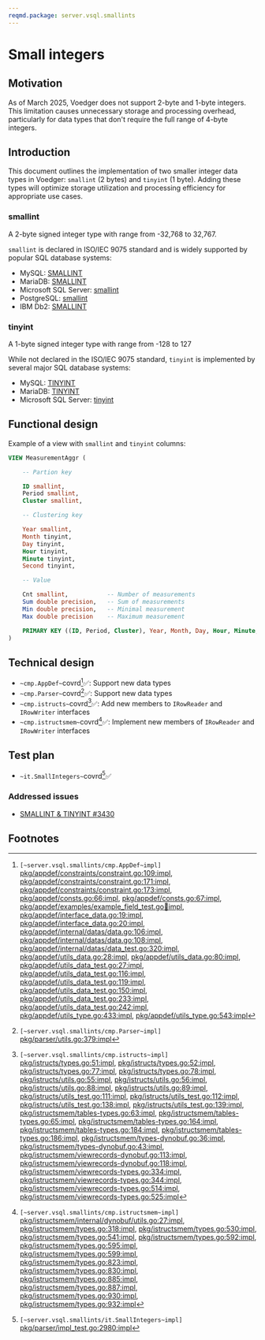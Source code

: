 ```yaml
---
reqmd.package: server.vsql.smallints
---
```


# Small integers

## Motivation

As of March 2025, Voedger does not support 2-byte and 1-byte integers. This limitation causes unnecessary storage and processing overhead, particularly for data types that don't require the full range of 4-byte integers.

## Introduction

This document outlines the implementation of two smaller integer data types in Voedger: `smallint` (2 bytes) and `tinyint` (1 byte). Adding these types will optimize storage utilization and processing efficiency for appropriate use cases.

### smallint

A 2-byte signed integer type with range from -32,768 to 32,767.

`smallint` is declared in ISO/IEC 9075 standard and is widely supported by popular SQL database systems:

- MySQL: [SMALLINT](https://dev.mysql.com/doc/refman/8.4/en/integer-types.html)
- MariaDB: [SMALLINT](https://mariadb.com/kb/en/smallint/)
- Microsoft SQL Server: [smallint](https://learn.microsoft.com/en-us/sql/t-sql/data-types/int-bigint-smallint-and-tinyint-transact-sql?view=sql-server-ver16)
- PostgreSQL: [smallint](https://www.postgresql.org/docs/current/datatype-numeric.html)
- IBM Db2: [SMALLINT](https://www.ibm.com/docs/en/db2/11.5?topic=list-numbers)

### tinyint

A 1-byte signed integer type with range from -128 to 127

While not declared in the ISO/IEC 9075 standard, `tinyint` is implemented by several major SQL database systems:

- MySQL: [TINYINT](https://dev.mysql.com/doc/refman/8.4/en/integer-types.html)
- MariaDB: [TINYINT](https://mariadb.com/kb/en/tinyint/)
- Microsoft SQL Server: [tinyint](https://learn.microsoft.com/en-us/sql/t-sql/data-types/int-bigint-smallint-and-tinyint-transact-sql?view=sql-server-ver16)

## Functional design

Example of a view with `smallint` and `tinyint` columns:

```sql
VIEW MeasurementAggr (

    -- Partion key

    ID smallint,
    Period smallint,
    Cluster smallint,

    -- Clustering key

    Year smallint,
    Month tinyint,
    Day tinyint,
    Hour tinyint,
    Minute tinyint,
    Second tinyint,

    -- Value

    Cnt smallint,           -- Number of measurements
    Sum double precision,   -- Sum of measurements
    Min double precision,   -- Minimal measurement
    Max double precision    -- Maximum measurement

    PRIMARY KEY ((ID, Period, Cluster), Year, Month, Day, Hour, Minute, Second)
)
```

## Technical design

- `~cmp.AppDef~`covrd[^1]✅: Support new data types
- `~cmp.Parser~`covrd[^2]✅: Support new data types
- `~cmp.istructs~`covrd[^3]✅: Add new members to `IRowReader` and `IRowWriter` interfaces
- `~cmp.istructsmem~`covrd[^4]✅: Implement new members of `IRowReader` and `IRowWriter` interfaces

## Test plan

- `~it.SmallIntegers~`covrd[^5]✅

### Addressed issues

- [SMALLINT & TINYINT #3430](https://github.com/voedger/voedger/issues/3430)

## Footnotes

[^1]: `[~server.vsql.smallints/cmp.AppDef~impl]` [pkg/appdef/constraints/constraint.go:109:impl](https://github.com/voedger/voedger/blob/main/pkg/appdef/constraints/constraint.go#L109), [pkg/appdef/constraints/constraint.go:171:impl](https://github.com/voedger/voedger/blob/main/pkg/appdef/constraints/constraint.go#L171), [pkg/appdef/constraints/constraint.go:173:impl](https://github.com/voedger/voedger/blob/main/pkg/appdef/constraints/constraint.go#L173), [pkg/appdef/consts.go:66:impl](https://github.com/voedger/voedger/blob/main/pkg/appdef/consts.go#L66), [pkg/appdef/consts.go:67:impl](https://github.com/voedger/voedger/blob/main/pkg/appdef/consts.go#L67), [pkg/appdef/examples/example_field_test.go:100:impl](https://github.com/voedger/voedger/blob/main/pkg/appdef/examples/example_field_test.go#L100), [pkg/appdef/interface_data.go:19:impl](https://github.com/voedger/voedger/blob/main/pkg/appdef/interface_data.go#L19), [pkg/appdef/interface_data.go:20:impl](https://github.com/voedger/voedger/blob/main/pkg/appdef/interface_data.go#L20), [pkg/appdef/internal/datas/data.go:106:impl](https://github.com/voedger/voedger/blob/main/pkg/appdef/internal/datas/data.go#L106), [pkg/appdef/internal/datas/data.go:108:impl](https://github.com/voedger/voedger/blob/main/pkg/appdef/internal/datas/data.go#L108), [pkg/appdef/internal/datas/data_test.go:320:impl](https://github.com/voedger/voedger/blob/main/pkg/appdef/internal/datas/data_test.go#L320), [pkg/appdef/utils_data.go:28:impl](https://github.com/voedger/voedger/blob/main/pkg/appdef/utils_data.go#L28), [pkg/appdef/utils_data.go:80:impl](https://github.com/voedger/voedger/blob/main/pkg/appdef/utils_data.go#L80), [pkg/appdef/utils_data_test.go:27:impl](https://github.com/voedger/voedger/blob/main/pkg/appdef/utils_data_test.go#L27), [pkg/appdef/utils_data_test.go:116:impl](https://github.com/voedger/voedger/blob/main/pkg/appdef/utils_data_test.go#L116), [pkg/appdef/utils_data_test.go:119:impl](https://github.com/voedger/voedger/blob/main/pkg/appdef/utils_data_test.go#L119), [pkg/appdef/utils_data_test.go:150:impl](https://github.com/voedger/voedger/blob/main/pkg/appdef/utils_data_test.go#L150), [pkg/appdef/utils_data_test.go:233:impl](https://github.com/voedger/voedger/blob/main/pkg/appdef/utils_data_test.go#L233), [pkg/appdef/utils_data_test.go:242:impl](https://github.com/voedger/voedger/blob/main/pkg/appdef/utils_data_test.go#L242), [pkg/appdef/utils_type.go:433:impl](https://github.com/voedger/voedger/blob/main/pkg/appdef/utils_type.go#L433), [pkg/appdef/utils_type.go:543:impl](https://github.com/voedger/voedger/blob/main/pkg/appdef/utils_type.go#L543)
[^2]: `[~server.vsql.smallints/cmp.Parser~impl]` [pkg/parser/utils.go:379:impl](https://github.com/voedger/voedger/blob/main/pkg/parser/utils.go#L379)
[^3]: `[~server.vsql.smallints/cmp.istructs~impl]` [pkg/istructs/types.go:51:impl](https://github.com/voedger/voedger/blob/main/pkg/istructs/types.go#L51), [pkg/istructs/types.go:52:impl](https://github.com/voedger/voedger/blob/main/pkg/istructs/types.go#L52), [pkg/istructs/types.go:77:impl](https://github.com/voedger/voedger/blob/main/pkg/istructs/types.go#L77), [pkg/istructs/types.go:78:impl](https://github.com/voedger/voedger/blob/main/pkg/istructs/types.go#L78), [pkg/istructs/utils.go:55:impl](https://github.com/voedger/voedger/blob/main/pkg/istructs/utils.go#L55), [pkg/istructs/utils.go:56:impl](https://github.com/voedger/voedger/blob/main/pkg/istructs/utils.go#L56), [pkg/istructs/utils.go:88:impl](https://github.com/voedger/voedger/blob/main/pkg/istructs/utils.go#L88), [pkg/istructs/utils.go:89:impl](https://github.com/voedger/voedger/blob/main/pkg/istructs/utils.go#L89), [pkg/istructs/utils_test.go:111:impl](https://github.com/voedger/voedger/blob/main/pkg/istructs/utils_test.go#L111), [pkg/istructs/utils_test.go:112:impl](https://github.com/voedger/voedger/blob/main/pkg/istructs/utils_test.go#L112), [pkg/istructs/utils_test.go:138:impl](https://github.com/voedger/voedger/blob/main/pkg/istructs/utils_test.go#L138), [pkg/istructs/utils_test.go:139:impl](https://github.com/voedger/voedger/blob/main/pkg/istructs/utils_test.go#L139), [pkg/istructsmem/tables-types.go:63:impl](https://github.com/voedger/voedger/blob/main/pkg/istructsmem/tables-types.go#L63), [pkg/istructsmem/tables-types.go:65:impl](https://github.com/voedger/voedger/blob/main/pkg/istructsmem/tables-types.go#L65), [pkg/istructsmem/tables-types.go:164:impl](https://github.com/voedger/voedger/blob/main/pkg/istructsmem/tables-types.go#L164), [pkg/istructsmem/tables-types.go:184:impl](https://github.com/voedger/voedger/blob/main/pkg/istructsmem/tables-types.go#L184), [pkg/istructsmem/tables-types.go:186:impl](https://github.com/voedger/voedger/blob/main/pkg/istructsmem/tables-types.go#L186), [pkg/istructsmem/types-dynobuf.go:36:impl](https://github.com/voedger/voedger/blob/main/pkg/istructsmem/types-dynobuf.go#L36), [pkg/istructsmem/types-dynobuf.go:43:impl](https://github.com/voedger/voedger/blob/main/pkg/istructsmem/types-dynobuf.go#L43), [pkg/istructsmem/viewrecords-dynobuf.go:113:impl](https://github.com/voedger/voedger/blob/main/pkg/istructsmem/viewrecords-dynobuf.go#L113), [pkg/istructsmem/viewrecords-dynobuf.go:118:impl](https://github.com/voedger/voedger/blob/main/pkg/istructsmem/viewrecords-dynobuf.go#L118), [pkg/istructsmem/viewrecords-types.go:334:impl](https://github.com/voedger/voedger/blob/main/pkg/istructsmem/viewrecords-types.go#L334), [pkg/istructsmem/viewrecords-types.go:344:impl](https://github.com/voedger/voedger/blob/main/pkg/istructsmem/viewrecords-types.go#L344), [pkg/istructsmem/viewrecords-types.go:514:impl](https://github.com/voedger/voedger/blob/main/pkg/istructsmem/viewrecords-types.go#L514), [pkg/istructsmem/viewrecords-types.go:525:impl](https://github.com/voedger/voedger/blob/main/pkg/istructsmem/viewrecords-types.go#L525)
[^4]: `[~server.vsql.smallints/cmp.istructsmem~impl]` [pkg/istructsmem/internal/dynobuf/utils.go:27:impl](https://github.com/voedger/voedger/blob/main/pkg/istructsmem/internal/dynobuf/utils.go#L27), [pkg/istructsmem/types.go:318:impl](https://github.com/voedger/voedger/blob/main/pkg/istructsmem/types.go#L318), [pkg/istructsmem/types.go:530:impl](https://github.com/voedger/voedger/blob/main/pkg/istructsmem/types.go#L530), [pkg/istructsmem/types.go:541:impl](https://github.com/voedger/voedger/blob/main/pkg/istructsmem/types.go#L541), [pkg/istructsmem/types.go:592:impl](https://github.com/voedger/voedger/blob/main/pkg/istructsmem/types.go#L592), [pkg/istructsmem/types.go:595:impl](https://github.com/voedger/voedger/blob/main/pkg/istructsmem/types.go#L595), [pkg/istructsmem/types.go:599:impl](https://github.com/voedger/voedger/blob/main/pkg/istructsmem/types.go#L599), [pkg/istructsmem/types.go:823:impl](https://github.com/voedger/voedger/blob/main/pkg/istructsmem/types.go#L823), [pkg/istructsmem/types.go:830:impl](https://github.com/voedger/voedger/blob/main/pkg/istructsmem/types.go#L830), [pkg/istructsmem/types.go:885:impl](https://github.com/voedger/voedger/blob/main/pkg/istructsmem/types.go#L885), [pkg/istructsmem/types.go:887:impl](https://github.com/voedger/voedger/blob/main/pkg/istructsmem/types.go#L887), [pkg/istructsmem/types.go:930:impl](https://github.com/voedger/voedger/blob/main/pkg/istructsmem/types.go#L930), [pkg/istructsmem/types.go:932:impl](https://github.com/voedger/voedger/blob/main/pkg/istructsmem/types.go#L932)
[^5]: `[~server.vsql.smallints/it.SmallIntegers~impl]` [pkg/parser/impl_test.go:2980:impl](https://github.com/voedger/voedger/blob/main/pkg/parser/impl_test.go#L2980)
